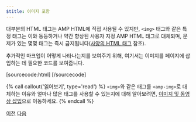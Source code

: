 ```yaml
---
$title: 이미지 포함
---
```


대부분의 HTML 태그는 AMP HTML에 직접 사용될 수 있지만, `<img>` 태그와 같은 특정 태그는 이와 동등하거나 약간 향상된 사용자 지정 AMP HTML 태그로 대체되며, 문제가 있는 몇몇 태그는 즉시 금지됩니다([사양의 HTML 태그](/ko/docs/reference/spec.html) 참조).

추가적인 마크업이 어떻게 나타나는지를 보여주기 위해, 여기서는 이미지를 페이지에 삽입하는 데 필요한 코드를 보여줍니다.

[sourcecode:html]
<amp-img src="welcome.jpg" alt="Welcome" height="400" width="800"></amp-img>
[/sourcecode]

{% call callout('읽어보기', type='read') %}
`<img>`와 같은 태그를 `<amp-img>`로 대체하는 이유와 얼마나 많은 태그를 사용할 수 있는지에 대해 알아보려면, [이미지 및 동영상 삽입](/ko/docs/guides/author-develop/amp_replacements.html)으로 이동하세요.
{% endcall %}

<div class="prev-next-buttons">
  <a class="button prev-button" href="/ko/docs/tutorials/create/basic_markup.html"><span class="arrow-prev">이전</span></a>
  <a class="button next-button" href="/ko/docs/tutorials/create/presentation_layout.html"><span class="arrow-next">다음</span></a>
</div>


